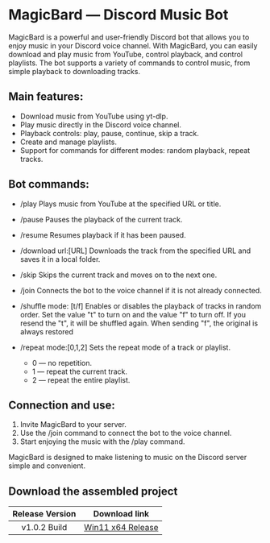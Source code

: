 # MagicBard — Discord Music Bot
MagicBard is a powerful and user-friendly Discord bot that allows you to enjoy music in your Discord voice channel. With MagicBard, you can easily download and play music from YouTube, control playback, and control playlists. The bot supports a variety of commands to control music, from simple playback to downloading tracks.

## Main features:
- Download music from YouTube using yt-dlp.
- Play music directly in the Discord voice channel.
- Playback controls: play, pause, continue, skip a track.
- Create and manage playlists.
- Support for commands for different modes: random playback, repeat tracks.
## Bot commands:
- /play
  Plays music from YouTube at the specified URL or title.

- /pause
  Pauses the playback of the current track.

- /resume
  Resumes playback if it has been paused.

- /download url:[URL]
  Downloads the track from the specified URL and saves it in a local folder.

- /skip
  Skips the current track and moves on to the next one.

- /join
  Connects the bot to the voice channel if it is not already connected.

- /shuffle mode: [t/f]
  Enables or disables the playback of tracks in random order. Set the value "t" to turn on and the value "f" to turn off. If you resend the "t", it will be shuffled again. When sending "f", the original is always restored

- /repeat mode:[0,1,2]
  Sets the repeat mode of a track or playlist.

  - 0 — no repetition.
  - 1 — repeat the current track.
  - 2 — repeat the entire playlist.
## Connection and use:
1. Invite MagicBard to your server.
2. Use the /join command to connect the bot to the voice channel.
3. Start enjoying the music with the /play command.

MagicBard is designed to make listening to music on the Discord server simple and convenient.

## Download the assembled project
| Release Version | Download link                                                 |
|:-------------:|:---------------------------------------------------------------:|
| v1.0.2 Build | [Win11 x64 Release](https://github.com/F000NKKK/MagicBard---Discord-Music-Bot/releases/download/v1.0.3/MagicBard_Win11x64_build_v1.0.3.zip) |


